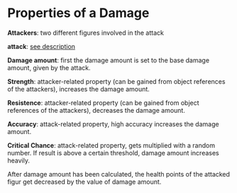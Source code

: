 # Properties of a Damage

**Attackers**: two different figures involved in the attack

**attack**: [see description](https://github.com/LittleBeasts/documentation/wiki/Attacks) 

**Damage amount**: first the damage amount is set to the base damage amount, given by the attack.

**Strength**: attacker-related property (can be gained from object references of the attackers), increases the damage amount.

**Resistence**:  attacker-related property (can be gained from object references of the attackers), decreases the damage amount.

**Accuracy**: attack-related property, high accuracy increases the damage amount.

**Critical Chance**: attack-related property, gets multiplied with a random number. If result is above a certain threshold, damage amount increases heavily.


After damage amount has been calculated, the health points of the attacked figur get decreased by the value of damage amount.